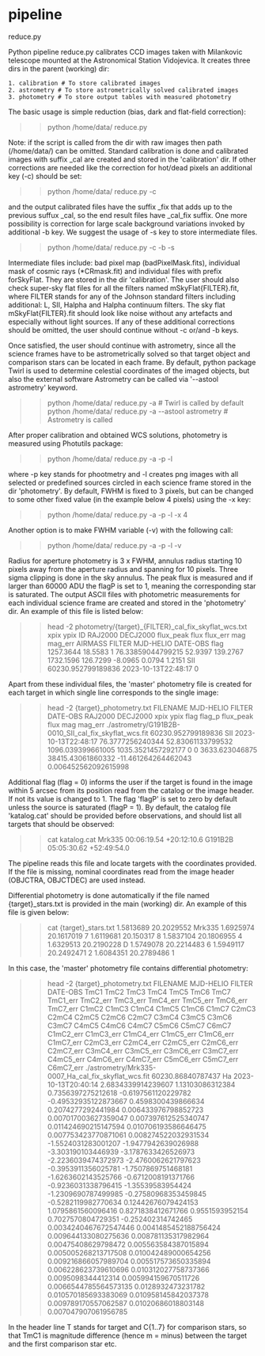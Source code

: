 # pipeline

reduce.py

Python pipeline reduce.py calibrates CCD images taken with Milankovic telescope mounted at the Astronomical Station Vidojevica. It creates three dirs in the parent (working) dir: 

    1. calibration # To store calibrated images
    2. astrometry # To store astrometrically solved calibrated images
    3. photometry # To store output tables with measured photometry
 
 The basic usage is simple reduction (bias, dark and flat-field correction):

>> python /home/data/ reduce.py 

Note: if the script is called from the dir with raw images then path (/home/data/) can be omitted. Standard calibration is done and calibrated images with suffix _cal are created and stored in the 'calibration' dir. If other corrections are needed like the correction for hot/dead pixels an additional key (-c) should be set:

>> python /home/data/ reduce.py -c

and the output calibrated files have the suffix _fix that adds up to the previous suffux _cal, so the end result files have _cal_fix suffix.
One more possibility is correction for large scale background variations invoked by additional -b key. We suggest the usage of -s key to store intermediate files.

>> python /home/data/ reduce.py -c -b -s

Intermediate files include: bad pixel map (badPixelMask.fits), individual mask of cosmic rays (*CRmask.fit) and individual files with prefix forSkyFlat. They are stored in the dir 'calibration'. The user should also check super-sky flat files for all the filters named mSkyFlat{FILTER}.fit, where FILTER stands for any of the Johnson standard filters including additional: L, SII, Halpha and Halpha continuum filters. The sky flat mSkyFlat{FILTER}.fit should look like noise without any artefacts and especially without light sources. If any of these additional corrections should be omitted, the user should continue without -c or/and -b keys.

Once satisfied, the user should continue with astrometry, since all the science frames have to be astrometrically solved so that target object and comparison stars can be located in each frame. By default, python package Twirl is used to determine celestial coordinates of the imaged objects, but also the external software Astrometry can be called via '--astool astrometry' keyword.

>> python /home/data/ reduce.py -a # Twirl is called by default
>> python /home/data/ reduce.py -a --astool astrometry # Astrometry is called

After proper calibration and obtained WCS solutions, photometry is measured using Photutils package:

>> python /home/data/ reduce.py -a -p -l

where -p key stands for phootmetry and -l creates png images with all selected or predefined sources circled in each science frame stored in the dir 'photometry'. By default, FWHM is fixed to 3 pixels, but can be changed to some other fixed value (in the example below 4 pixels) using the -x key:

>> python /home/data/ reduce.py -a -p -l -x 4

Another option is to make FWHM variable (-v) with the following call:

>> python /home/data/ reduce.py -a -p -l -v 

Radius for aperture photometry is 3 x FWHM, annulus radius starting 10 pixels away from the aperture radius and spanning for 10 pixels. Three sigma clipping is done in the sky annulus. The peak flux is measured and if larger than 60000 ADU the flagP is set to 1, meaning the corresponding star is saturated. The output ASCII files with photometric measurements for each individual science frame are created and stored in the 'photometry' dir. An example of this file is listed below:

>> head -2 photometry/{target}_{FILTER}_cal_fix_skyflat_wcs.txt 
xpix ypix ID RAJ2000 DECJ2000 flux_peak flux flux_err mag mag_err AIRMASS FILTER MJD-HELIO DATE-OBS flag
1257.3644 18.5583 1 76.33859044799215 52.9397 139.2767 1732.1596 126.7299 -8.0965 0.0794 1.2151 SII 60230.952799189836 2023-10-13T22:48:17 0

Apart from these individual files, the 'master' photometry file is created for each target in which single line corresponds to the single image:

>> head -2 {target}_photometry.txt
FILENAME MJD-HELIO FILTER DATE-OBS RAJ2000 DECJ2000 xpix ypix flag flag_p flux_peak flux mag mag_err 
./astrometry/G191B2B-0010_SII_cal_fix_skyflat_wcs.fit 60230.952799189836 SII 2023-10-13T22:48:17 76.3777256240344 52.83061133799532 1096.039399661005 1035.3521457292177 0 0 3633.623046875 38415.43061860332 -11.461264264462043 0.006452562092615998 

Additional flag (flag = 0) informs the user if the target is found in the image within 5 arcsec from its position read from the catalog or the image header. If not its value is changed to 1. The flag 'flagP' is set to zero by default unless the source is saturated (flagP = 1). By default, the catalog file 'katalog.cat' should be provided before observations, and should list all targets that should be observed:

>> cat katalog.cat
Mrk335 00:06:19.54 +20:12:10.6
G191B2B 05:05:30.62 +52:49:54.0

The pipeline reads this file and locate targets with the coordinates provided. If the file is missing, nominal coordinates read from the image header (OBJCTRA, OBJCTDEC) are used instead.

Differential photometry is done automatically if the file named {target}_stars.txt is provided in the main (working) dir. An example of this file is given below:
>> cat {target}_stars.txt
1.5813689 20.2029552 Mrk335
1.6925974 20.1617019 7
1.6119681 20.150317 8
1.5837104 20.1806955 4
1.6329513 20.2190228 D
1.5749078 20.2214483 6
1.5949117 20.2492471 2
1.6084351 20.2789486 1

In this case, the 'master' photometry file contains differential photometry:

>> head -2 {target}_photometry.txt
FILENAME MJD-HELIO FILTER DATE-OBS TmC1 TmC2 TmC3 TmC4 TmC5 TmC6 TmC7 TmC1_err TmC2_err TmC3_err TmC4_err TmC5_err TmC6_err TmC7_err C1mC2 C1mC3 C1mC4 C1mC5 C1mC6 C1mC7 C2mC3 C2mC4 C2mC5 C2mC6 C2mC7 C3mC4 C3mC5 C3mC6 C3mC7 C4mC5 C4mC6 C4mC7 C5mC6 C5mC7 C6mC7 C1mC2_err C1mC3_err C1mC4_err C1mC5_err C1mC6_err C1mC7_err C2mC3_err C2mC4_err C2mC5_err C2mC6_err C2mC7_err C3mC4_err C3mC5_err C3mC6_err C3mC7_err C4mC5_err C4mC6_err C4mC7_err C5mC6_err C5mC7_err C6mC7_err 
 ./astrometry/Mrk335-0007_Ha_cal_fix_skyflat_wcs.fit 60230.86840787437 Ha 2023-10-13T20:40:14 2.6834339914239607 1.13103086312384 0.7356397275212618 -0.6197561120229782 -0.49532935122873667 0.4598300439866634 0.2074277292441984 0.006433976798852723 0.007017003627359047 0.007397612525340747 0.011424690215147594 0.010706193586646475 0.007753423770871061 0.008274522032931534 -1.5524031283001207 -1.9477942639026988 -3.303190103446939 -3.1787633426526973 -2.2236039474372973 -2.4760062621797623 -0.3953911356025781 -1.7507869751468181 -1.6263602143525766 -0.6712008191371766 -0.9236031338796415 -1.35539583954424 -1.2309690787499985 -0.27580968353459845 -0.5282119982770634 0.12442676079424153 1.0795861560096416 0.8271838412671766 0.9551593952154 0.7027570804729351 -0.252402314742465 0.0034240467672547446 0.0041485452188756424 0.009644133080275636 0.008781135317982964 0.00475408629798472 0.005563584387015894 0.005005268213717508 0.010042489000654256 0.009216866057989704 0.005517573650335894 0.006228623739610696 0.010312027758737366 0.0095098344412314 0.005994159670511726 0.0066544785564573135 0.0128932473231782 0.010570185693383069 0.010958145842037378 0.009789170557062587 0.01020686018803148 0.007047907061956785


In the header line T stands for target and C{1..7} for comparison stars, so that TmC1 is magnitude difference (hence m = minus) between the target and the first comparison star etc.
